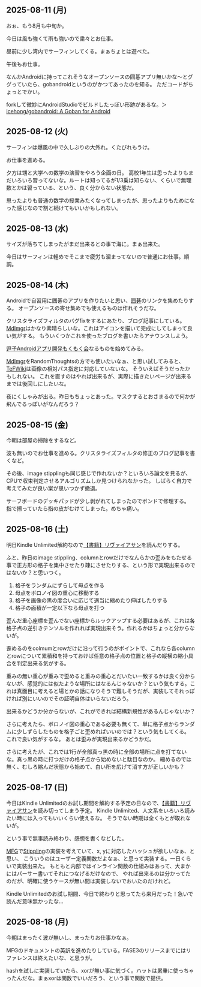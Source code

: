 ## 2025-08-11 (月)

おぉ、もう8月も中旬か。

今日は風も強くて雨も強いので粛々とお仕事。

昼前に少し湾内でサーフィンしてくる。まぁちょとは遊べた。

午後もお仕事。

なんかAndroidに持ってこれそうなオープンソースの囲碁アプリ無いかな〜とググっていたら、gobandroidというのがかつてあったのを知る。
ただコードがちょっとでかい。

forkして微妙にAndroidStudioでビルドしたっぽい形跡があるな。＞[icehong/gobandroid: A Goban for Android](https://github.com/icehong/gobandroid)

## 2025-08-12 (火)

サーフィンは爆風の中で久しぶりの大外れ。くたびれもうけ。

お仕事を進める。

夕方は甥と大学への数学の演習をやろう企画の日。
高校1年生は思ったよりもまだいろいろ習ってないな。ルートは知ってるが1/3乗は知らない、くらいで無理数とかは習っている、という、良く分からない状態だ。

思ったよりも普通の数学の授業みたくなってしまったが、思ったよりもためになった感じなので割と続けてもいいかもしれない。

## 2025-08-13 (水)

サイズが落ちてしまったがまだ出来るとの事で海に。まぁ出来た。

今日はサーフィンは軽めでそこまで疲労も溜まってないので普通にお仕事。順調。

## 2025-08-14 (木)

Androidで自習用に囲碁のアプリを作りたいと思い、[囲碁](%E5%9B%B2%E7%A2%81)のリンクを集めたりする。
オープンソースの寄せ集めでも使えるものは作れそうだな。

クリスタライズフィルタのバグfixをするにあたり、ブログ記事にしている。
[MdImgr](MdImgr)はかなり素晴らしいな。これはアイコンを描いて完成にしてしまって良い気がする。
もういくつかこれを使ったブログを書いたらアナウンスしよう。

[逗子Androidアプリ開発もくもく会](%E9%80%97%E5%AD%90Android%E3%82%A2%E3%83%97%E3%83%AA%E9%96%8B%E7%99%BA%E3%82%82%E3%81%8F%E3%82%82%E3%81%8F%E4%BC%9A)なるものを始めてみる。

[MdImgr](MdImgr)をRandomThoughtsの方でも使いたいなぁ、と思い試してみると、[TeFWiki](TeFWiki)は画像の相対パス指定に対応していないな。
そういえばそうだったかもしれない。
これを直すのはやれば出来るが、実際に描きたいページが出来るまでは後回しにしたいな。

夜にくしゃみが出る。昨日もちょっとあった。マスクするとおさまるので何かが飛んでるっぽいがなんだろう？

## 2025-08-15 (金)

今朝は部屋の掃除をするなど。

波も無いのでお仕事を進める。クリスタライズフィルタの修正のブログ記事を書くなど。

その後、image stipplingも同じ感じで作れないか？といろいろ論文を見るが、CPUで収束判定させるアルゴリズムしか見つけられなかった。
しばらく自力で考えてみたが良い案が思いつかず撤退。

サーフボードのデッキパッドが少し剥がれてしまったのでボンドで修理する。
指で擦っていたら指の皮がむけてしまった。めちゃ痛い。

## 2025-08-16 (土)

明日Kindle Unlimited解約なので[【書籍】リヴァイアサン](%E3%80%90%E6%9B%B8%E7%B1%8D%E3%80%91%E3%83%AA%E3%83%B4%E3%82%A1%E3%82%A4%E3%82%A2%E3%82%B5%E3%83%B3)を読んだりする。

ふと、昨日のimage stippling、columnとrowだけでなんらかの歪みをもたせる事で正方形の格子を集中させたり疎にさせたりする、という形で実現出来るのではないか？と思いつく。

1. 格子をランダムにずらして母点を作る
2. 母点をボロノイ図の重心に移動する
3. 格子を画像の黒の度合いに応じて適当に縮めたり伸ばしたりする
4. 格子の面積が一定以下なら母点を打つ

歪んだ重心座標を歪んでない座標からルックアップする必要はあるが、これは各格子点の逆引きテンソルを作れれば実現出来そう。作れるかはちょっと分からないが。

歪めるのをcolmumとrowだけに沿って行うのがポイントで、これなら各columnとrowについて累積和を持っておけば任意の格子点の位置と格子の縦横の縮小具合を判定出来る気がする。

重みの無い重心が重みで歪めると重みの重心とだいたい一致するかは良く分からないが、感覚的には似たような場所にはなるんじゃないか？という気もする。これは真面目に考えると場とかの話になりそうで難しそうだが、実装してそれっぽければ別にいいのでその証明自体はいらないだろう。

出来るかどうか分からないが、これができれば結構新規性があるんじゃないか？

さらに考えたら、ボロノイ図の重心である必要も無くて、単に格子点からランダムに少しずらしたものを格子ごと歪めればいいのでは？という気もしてくる。
これで良い気がするな。
あとは歪みが実現出来るかどうかだ。

さらに考えたが、これでは1行が全部真っ黒の時に全部の場所に点を打てないな。真っ黒の時に打つだけの格子点から始めないと駄目なのか。
縮めるのでは無く、むしろ縮んだ状態から始めて、白い所を広げて消す方が正しいかも？

## 2025-08-17 (日)

今日はKindle Unlimitedのお試し期間を解約する予定の日なので、[【書籍】リヴァイアサン](%E3%80%90%E6%9B%B8%E7%B1%8D%E3%80%91%E3%83%AA%E3%83%B4%E3%82%A1%E3%82%A4%E3%82%A2%E3%82%B5%E3%83%B3)を読み切ってしまう予定。
Kindle Unlimited、人文系をいろいろ読みたい時には入ってもいいくらい使えるな。
そうでない時期は全くもとが取れないが。

という事で無事読み終わり、感想を書くなどした。

[MFG](MFG)で[Stippling](Stippling)の実装を考えていて、x, yに対応したハッシュが欲しいなぁ、と思い、
こういうのはユーザー定義関数だよなぁ、と思って実装する。一日くらいで実装出来た。
もともと内部ではインライン関数の仕組みはあって、大まかにはパーサー書いてそれにつなげるだけなので、
やれば出来るのは分かってたのだが、明確に使うケースが無い間は実装しないでおいたのだけれど。

Kindle Unlimitedのお試し期間、今日で終わりと思ってたら来月だった！急いで読んだ意味無かったな…

## 2025-08-18 (月)

今朝はまったく波が無いし、まったりお仕事かなぁ。

MFGのドキュメントの英訳を進めたりしている。FASE3のリリースまでにはリファレンスは終えたいな、と思うが。

hashを試しに実装していたら、xorが無い事に気づく。ハットは累乗に使っちゃったんだな。まぁxorは関数でいいだろう、という事で関数で提供。